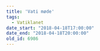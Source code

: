 ```yaml
---
title: 'Vati møde'
tags:
  - Vatiklanet
date_start: "2018-04-18T17:00:00"
date_end: "2018-04-18T20:00:00"
old_id: 6986
---
```

